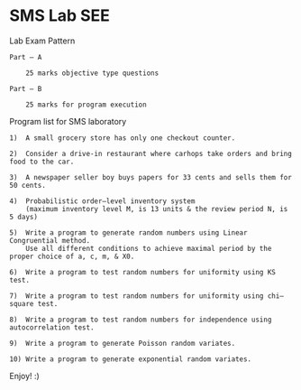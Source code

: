 # SMS Lab SEE

Lab Exam Pattern

	Part – A

		25 marks objective type questions

	Part – B

		25 marks for program execution

Program list for SMS laboratory

	1)	A small grocery store has only one checkout counter.

	2)	Consider a drive-in restaurant where carhops take orders and bring food to the car. 

	3)	A newspaper seller boy buys papers for 33 cents and sells them for 50 cents. 

	4)	Probabilistic order–level inventory system
		(maximum inventory level M, is 13 units & the review period N, is 5 days)

	5)	Write a program to generate random numbers using Linear Congruential method.
		Use all different conditions to achieve maximal period by the proper choice of a, c, m, & X0.

	6)	Write a program to test random numbers for uniformity using KS test. 

	7)	Write a program to test random numbers for uniformity using chi–square test. 

	8)	Write a program to test random numbers for independence using autocorrelation test.

	9)	Write a program to generate Poisson random variates.

	10)	Write a program to generate exponential random variates.
	
Enjoy! :)
